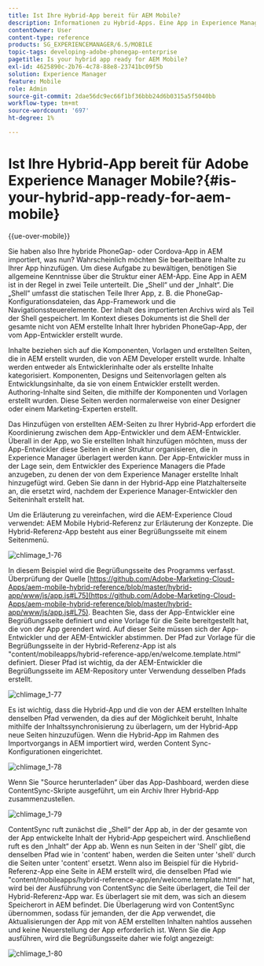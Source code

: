```yaml
---
title: Ist Ihre Hybrid-App bereit für AEM Mobile?
description: Informationen zu Hybrid-Apps. Eine App in Experience Manager ist normalerweise in zwei Teile unterteilt. Die „Shell“ und „Inhalt“ sowie diese Seite bieten weitere Einblicke in diese Themen.
contentOwner: User
content-type: reference
products: SG_EXPERIENCEMANAGER/6.5/MOBILE
topic-tags: developing-adobe-phonegap-enterprise
pagetitle: Is your hybrid app ready for AEM Mobile?
exl-id: 4625890c-2b76-4c78-88e8-23741bc09f5b
solution: Experience Manager
feature: Mobile
role: Admin
source-git-commit: 2dae56dc9ec66f1bf36bbb24d6b0315a5f5040bb
workflow-type: tm+mt
source-wordcount: '697'
ht-degree: 1%

---
```


# Ist Ihre Hybrid-App bereit für Adobe Experience Manager Mobile?{#is-your-hybrid-app-ready-for-aem-mobile}

{{ue-over-mobile}}

Sie haben also Ihre hybride PhoneGap- oder Cordova-App in AEM importiert, was nun? Wahrscheinlich möchten Sie bearbeitbare Inhalte zu Ihrer App hinzufügen. Um diese Aufgabe zu bewältigen, benötigen Sie allgemeine Kenntnisse über die Struktur einer AEM-App. Eine App in AEM ist in der Regel in zwei Teile unterteilt. Die „Shell“ und der „Inhalt“. Die „Shell“ umfasst die statischen Teile Ihrer App, z. B. die PhoneGap-Konfigurationsdateien, das App-Framework und die Navigationssteuerelemente. Der Inhalt des importierten Archivs wird als Teil der Shell gespeichert. Im Kontext dieses Dokuments ist die Shell der gesamte nicht von AEM erstellte Inhalt Ihrer hybriden PhoneGap-App, der vom App-Entwickler erstellt wurde.

Inhalte beziehen sich auf die Komponenten, Vorlagen und erstellten Seiten, die in AEM erstellt wurden, die von AEM Developer erstellt wurde. Inhalte werden entweder als Entwicklerinhalte oder als erstellte Inhalte kategorisiert. Komponenten, Designs und Seitenvorlagen gelten als Entwicklungsinhalte, da sie von einem Entwickler erstellt werden. Authoring-Inhalte sind Seiten, die mithilfe der Komponenten und Vorlagen erstellt wurden. Diese Seiten werden normalerweise von einer Designer oder einem Marketing-Experten erstellt.

Das Hinzufügen von erstellten AEM-Seiten zu Ihrer Hybrid-App erfordert die Koordinierung zwischen dem App-Entwickler und dem AEM-Entwickler. Überall in der App, wo Sie erstellten Inhalt hinzufügen möchten, muss der App-Entwickler diese Seiten in einer Struktur organisieren, die in Experience Manager überlagert werden kann. Der App-Entwickler muss in der Lage sein, dem Entwickler des Experience Managers die Pfade anzugeben, zu denen der von dem Experience Manager erstellte Inhalt hinzugefügt wird. Geben Sie dann in der Hybrid-App eine Platzhalterseite an, die ersetzt wird, nachdem der Experience Manager-Entwickler den Seiteninhalt erstellt hat.

Um die Erläuterung zu vereinfachen, wird die AEM-Experience Cloud verwendet: AEM Mobile Hybrid-Referenz zur Erläuterung der Konzepte. Die Hybrid-Referenz-App besteht aus einer Begrüßungsseite mit einem Seitenmenü.

![chlimage_1-76](assets/chlimage_1-76.png)

In diesem Beispiel wird die Begrüßungsseite des Programms verfasst. Überprüfung der Quelle [https://github.com/Adobe-Marketing-Cloud-Apps/aem-mobile-hybrid-reference/blob/master/hybrid-app/www/js/app.js#L75](https://github.com/Adobe-Marketing-Cloud-Apps/aem-mobile-hybrid-reference/blob/master/hybrid-app/www/js/app.js#L75). Beachten Sie, dass der App-Entwickler eine Begrüßungsseite definiert und eine Vorlage für die Seite bereitgestellt hat, die von der App gerendert wird. Auf dieser Seite müssen sich der App-Entwickler und der AEM-Entwickler abstimmen. Der Pfad zur Vorlage für die Begrüßungsseite in der Hybrid-Referenz-App ist als &quot;content/mobileapps/hybrid-reference-app/en/welcome.template.html“ definiert. Dieser Pfad ist wichtig, da der AEM-Entwickler die Begrüßungsseite im AEM-Repository unter Verwendung desselben Pfads erstellt.

![chlimage_1-77](assets/chlimage_1-77.png)

Es ist wichtig, dass die Hybrid-App und die von der AEM erstellten Inhalte denselben Pfad verwenden, da dies auf der Möglichkeit beruht, Inhalte mithilfe der Inhaltssynchronisierung zu überlagern, um der Hybrid-App neue Seiten hinzuzufügen. Wenn die Hybrid-App im Rahmen des Importvorgangs in AEM importiert wird, werden Content Sync-Konfigurationen eingerichtet.

![chlimage_1-78](assets/chlimage_1-78.png)

Wenn Sie &quot;Source herunterladen“ über das App-Dashboard, werden diese ContentSync-Skripte ausgeführt, um ein Archiv Ihrer Hybrid-App zusammenzustellen.

![chlimage_1-79](assets/chlimage_1-79.png)

ContentSync ruft zunächst die „Shell“ der App ab, in der der gesamte von der App entwickelte Inhalt der Hybrid-App gespeichert wird. Anschließend ruft es den „Inhalt“ der App ab. Wenn es nun Seiten in der &#39;Shell&#39; gibt, die denselben Pfad wie in &#39;content&#39; haben, werden die Seiten unter &#39;shell&#39; durch die Seiten unter &#39;content&#39; ersetzt. Wenn also im Beispiel für die Hybrid-Referenz-App eine Seite in AEM erstellt wird, die denselben Pfad wie &quot;content/mobileapps/hybrid-reference-app/en/welcome.template.html“ hat, wird bei der Ausführung von ContentSync die Seite überlagert, die Teil der Hybrid-Referenz-App war. Es überlagert sie mit dem, was sich an diesem Speicherort in AEM befindet. Die Überlagerung wird von ContentSync übernommen, sodass für jemanden, der die App verwendet, die Aktualisierungen der App mit von AEM erstellten Inhalten nahtlos aussehen und keine Neuerstellung der App erforderlich ist. Wenn Sie die App ausführen, wird die Begrüßungsseite daher wie folgt angezeigt:

![chlimage_1-80](assets/chlimage_1-80.png)

